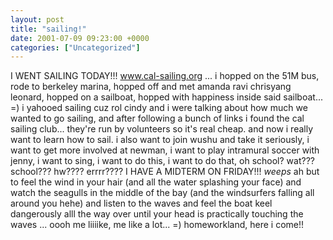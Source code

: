 ```yaml
---
layout: post
title: "sailing!"
date: 2001-07-09 09:23:00 +0000
categories: ["Uncategorized"]
---
```


I WENT SAILING TODAY!!! www.cal-sailing.org ... i hopped on the 51M bus, rode to berkeley marina, hopped off and met amanda ravi chrisyang leonard, hopped on a sailboat, hopped with happiness inside said sailboat... =)
i yahooed sailing cuz rol cindy and i were talking about how much we wanted to go sailing, and after following a bunch of links i found the cal sailing club... they're run by volunteers so it's real cheap. and now i really want to learn how to sail. 
i also want to join wushu and take it seriously, i want to get more involved at newman, i want to play intramural soccer with jenny, i want to sing, i want to do this, i want to do that, oh school? wat??? school??? hw???? errrr????
I HAVE A MIDTERM ON FRIDAY!!! *weeps*
ah but to feel the wind in your hair (and all the water splashing your face) and watch the seagulls in the middle of the bay (and the windsurfers falling all around you hehe) and listen to the waves and feel the boat keel dangerously alll the way over until your head is practically touching the waves ... oooh me liiiike, me like a lot... =)
homeworkland, here i come!!
